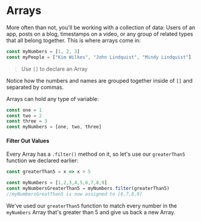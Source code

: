 # Arrays

More often than not, you'll be working with a collection of data: Users
of an app, posts on a blog, timestamps on a video, or any group of related
types that all belong together. This is where arrays come in:

```js
const myNumbers = [1, 2, 3]
const myPeople = ["Kim Wilkes", "John Lindquist", "Mindy Lindquist"]
```

> Use `[]` to declare an Array

Notice how the numbers and names are grouped together inside of `[]`
and separated by commas.

Arrays can hold any type of variable:

```js
const one = 1
const two = 2
const three = 3
const myNumbers = [one, two, three]
```


#### Filter Out Values

Every Array has a `.filter()` method on it, so let's use our `greaterThan5`
function we declared earlier:

```js
const greaterThan5 = x => x > 5

const myNumbers = [1,2,3,4,5,6,7,8,9]
const myNumbersGreaterThan5 = myNumbers.filter(greaterThan5)
//myNumbersGreatThan5 is now assigned to [6,7,8,9]
```

We've used our `greaterThan5` function to match every number in the `myNumbers`
Array that's greater than 5 and give us back a new Array.


